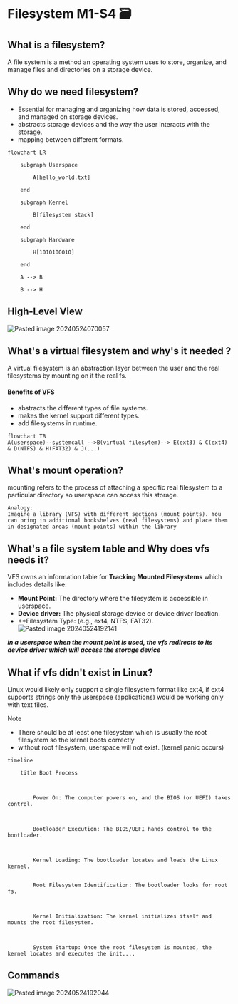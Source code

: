 # Filesystem M1-S4 🗃️

## What is a filesystem?
A file system is a method an operating system uses to store, organize, and manage files and directories on a storage device.
## Why do we need filesystem?
* Essential for managing and organizing how data is stored, accessed, and managed on storage devices.
* abstracts storage devices and the way the user interacts with the storage.
* mapping between different formats.
```mermaid
flowchart LR

    subgraph Userspace

        A[hello_world.txt]

    end

    subgraph Kernel

        B[filesystem stack]

    end

    subgraph Hardware

        H[1010100010]

    end

    A --> B

    B --> H
```


## High-Level View 

![Pasted image 20240524070057](https://github.com/Reemaa828/Linux_11_5/assets/112731236/e7d5e511-5fe1-4acb-93a2-22ba45bca437)


## What's a virtual filesystem and why's it needed ?
 A virtual filesystem is an abstraction layer between the user and the real filesystems by mounting on it the real fs.
#### Benefits of **VFS**
* abstracts the different types of file systems.
* makes the kernel support different types.
* add filesystems in runtime.
```mermaid
flowchart TB
A(userspace)--systemcall -->B(virtual filesytem)--> E(ext3) & C(ext4) & D(NTFS) & H(FAT32) & J(...)
```
## What's mount operation?
mounting refers to the process of attaching a specific real filesystem to a particular directory so userspace can access this storage.
```text
Analogy:
Imagine a library (VFS) with different sections (mount points). You can bring in additional bookshelves (real filesystems) and place them in designated areas (mount points) within the library
```

## What's a file system table and Why does vfs needs it?
VFS owns an information table for **Tracking Mounted Filesystems** which includes details like:
- **Mount Point:** The directory where the filesystem is accessible in userspace.
- **Device driver:** The physical storage device or device driver location.
- **Filesystem Type: (e.g., ext4, NTFS, FAT32).
![Pasted image 20240524192141](https://github.com/Reemaa828/Linux_11_5/assets/112731236/cfb6aeec-f8fa-4302-8988-9a2b97514ac0)


***in a userspace when the mount point is used, the vfs redirects to its device driver which will access the storage device***

## What if vfs didn't exist in Linux?
Linux would likely only support a single filesystem format like ext4, if ext4 supports strings only the userspace (applications) would be working only with text files.

>[!NOTE]
>* There should be at least one filesystem which is usually the root filesystem so the kernel boots correctly
>* without root filesystem, userspace will not exist. (kernel panic occurs)
```mermaid
timeline

    title Boot Process 

  

        Power On: The computer powers on, and the BIOS (or UEFI) takes control.

  

        Bootloader Execution: The BIOS/UEFI hands control to the bootloader.

  

        Kernel Loading: The bootloader locates and loads the Linux kernel.
  

        Root Filesystem Identification: The bootloader looks for root fs.

  

        Kernel Initialization: The kernel initializes itself and mounts the root filesystem.

  

        System Startup: Once the root filesystem is mounted, the kernel locates and executes the init....
```
## Commands 

![Pasted image 20240524192044](https://github.com/Reemaa828/Linux_11_5/assets/112731236/8d1dce6a-0568-4015-bf3d-178eaac90d76)



